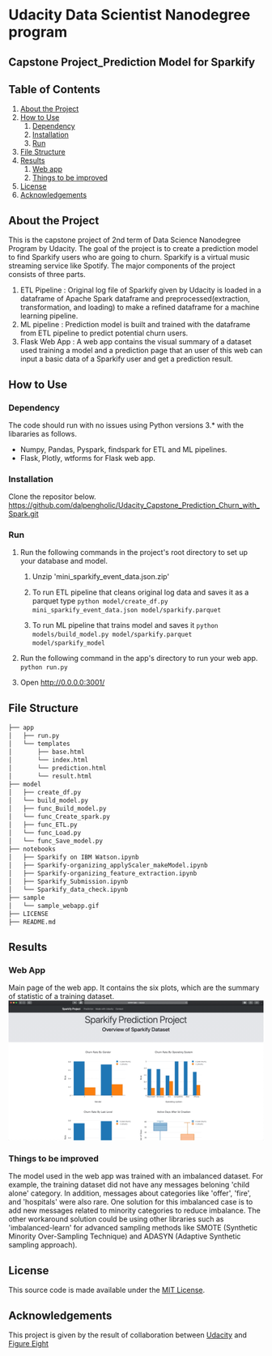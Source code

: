 # Udacity Data Scientist Nanodegree program

## Capstone Project_Prediction Model for Sparkify

## Table of Contents

1. [About the Project](#about_the_project)
2. [How to Use](#how_to_use)
    1. [Dependency](#dependency)
    2. [Installation](#installation)
    3. [Run](#run)
3. [File Structure](#file_structure)
4. [Results](#results)
    1. [Web app](#web_app)
    2. [Things to be improved](#things_to_be_improved)
5. [License](#license)
6. [Acknowledgements](#acknowledgements)

<a name="about_the_project"></a>

## About the Project
This is the capstone project of 2nd term of Data Science Nanodegree Program by Udacity. The goal of the project is to create a prediction model to find Sparkify users who are going to churn. Sparkify is a virtual music streaming service like Spotify. The major components of the project consists of three parts.

1. ETL Pipeline : Original log file of Sparkify given by Udacity is loaded in a dataframe of Apache Spark dataframe and preprocessed(extraction, transformation, and loading) to make a refined dataframe for a machine learning pipeline.
2. ML pipeline : Prediction model is built and trained with the dataframe from ETL pipeline to predict potential churn users.
3. Flask Web App : A web app contains the visual summary of a dataset used training a model and a prediction page that an user of this web can input a basic data of a Sparkify user and get a prediction result.

<a name="how_to_use"></a>
## How to Use

<a name="dependency"></a>
### Dependency
The code should run with no issues using Python versions 3.* with the libararies as follows.
- Numpy, Pandas, Pyspark, findspark for ETL and ML pipelines.
- Flask, Plotly, wtforms for Flask web app.

<a name="installation"></a>
### Installation
Clone the repositor below.
https://github.com/dalpengholic/Udacity_Capstone_Prediction_Churn_with_Spark.git
<a name="run"></a>
### Run

1. Run the following commands in the project's root directory to set up your database and model.
    1. Unzip 'mini_sparkify_event_data.json.zip'

    2. To run ETL pipeline that cleans original log data and saves it as a parquet type
    `python model/create_df.py mini_sparkify_event_data.json model/sparkify.parquet`

    3. To run ML pipeline that trains model and saves it
    `python models/build_model.py model/sparkify.parquet model/sparkify_model`


2. Run the following command in the app's directory to run your web app.
`python run.py`

3. Open http://0.0.0.0:3001/ 
        
<a name="file_structure"></a>
## File Structure
```
├── app
│   ├── run.py
│   └── templates
│       ├── base.html
│       └── index.html
│       └── prediction.html
│       └── result.html
├── model
│   ├── create_df.py
│   └── build_model.py
│   ├── func_Build_model.py
│   └── func_Create_spark.py
│   ├── func_ETL.py
│   └── func_Load.py
│   └── func_Save_model.py
├── notebooks
│   ├── Sparkify on IBM Watson.ipynb
│   ├── Sparkify-organizing_applyScaler_makeModel.ipynb
│   ├── Sparkify-organizing_feature_extraction.ipynb
│   ├── Sparkify_Submission.ipynb
│   └── Sparkify_data_check.ipynb
├── sample
│   └── sample_webapp.gif
├── LICENSE
├── README.md
```
<a name="results"></a>
## Results
<a name="web_app"></a>
### Web App
Main page of the web app. It contains the six plots, which are the summary of statistic of a training dataset.     
![index page](https://github.com/dalpengholic/Udacity_Capstone_Prediction_Churn_with_Spark/blob/master/sample/sample_webapp.gif)

<a name="things_to_be_improved"></a>
### Things to be improved
The model used in the web app was trained with an imbalanced dataset. For example, the training dataset did not have any messages beloning 'child alone' category. In addition, messages about categories like 'offer', 'fire', and 'hospitals' were also rare. One solution for this imbalanced case is to add new messages related to minority categories to reduce imbalance. The other workaround solution could be using other libraries such as 'imbalanced-learn' for advanced sampling methods like SMOTE (Synthetic Minority Over-Sampling Technique) and ADASYN (Adaptive Synthetic sampling approach). 
<a name="license"></a>
## License
This source code is made available under the [MIT License](https://github.com/dalpengholic/Udacity_Disaster_response_project/blob/master/LICENSE).
<a name="acknowledgements"></a>
## Acknowledgements
This project is given by the result of collaboration between [Udacity](https://www.udacity.com) and [Figure Eight](https://www.figure-eight.com)
